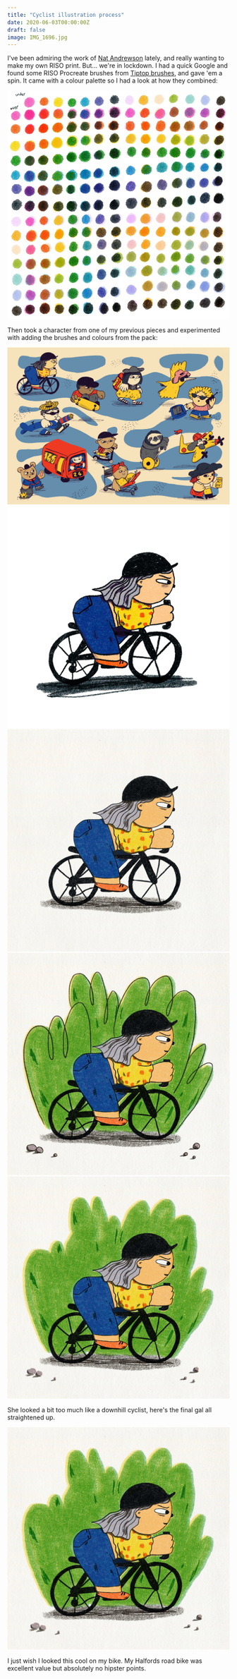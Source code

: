 ```yaml
---
title: "Cyclist illustration process"
date: 2020-06-03T00:00:00Z
draft: false
image: IMG_1696.jpg
---
```


I've been admiring the work of [Nat Andrewson](https://natalie-andrewson.com/filter/Risograph) lately, and really wanting to make my own RISO print. But... we're in lockdown. I had a quick Google and found some RISO Procreate brushes from [Tiptop brushes](https://tiptopbrushes.com/products/riso), and gave 'em a spin. It came with a colour palette so I had a look at how they combined:

![RISO colour combinations](IMG_1687.jpg)

Then took a character from one of my previous pieces and experimented with adding the brushes and colours from the pack:

![Travel illustration](IMG_1501.JPG)
![RISO cyclist version 1](IMG_1690.jpg)
![RISO cyclist version 2](IMG_1691.jpg)
![RISO cyclist version 3](IMG_1692.jpg)
![RISO cyclist version 4](IMG_1693.jpg)

She looked a bit too much like a downhill cyclist, here's the final gal all straightened up.

![RISO cyclist version 5](IMG_1696.jpg)

I just wish I looked this cool on my bike. My Halfords road bike was excellent value but absolutely no hipster points.
